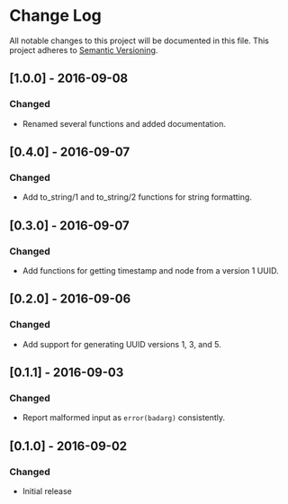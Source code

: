 # Change Log

All notable changes to this project will be documented in this file.
This project adheres to [Semantic Versioning](http://semver.org/).

## [1.0.0] - 2016-09-08
### Changed
- Renamed several functions and added documentation.

## [0.4.0] - 2016-09-07
### Changed
- Add to_string/1 and to_string/2 functions for string formatting.

## [0.3.0] - 2016-09-07
### Changed
- Add functions for getting timestamp and node from a version 1 UUID.

## [0.2.0] - 2016-09-06
### Changed
- Add support for generating UUID versions 1, 3, and 5.

## [0.1.1] - 2016-09-03
### Changed
- Report malformed input as `error(badarg)` consistently.

## [0.1.0] - 2016-09-02
### Changed
- Initial release
